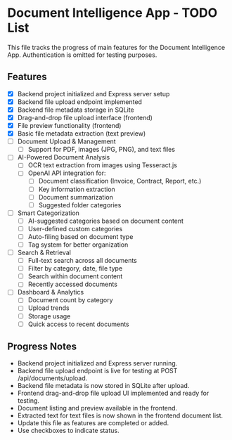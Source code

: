 # Document Intelligence App - TODO List

This file tracks the progress of main features for the Document Intelligence App. Authentication is omitted for testing purposes.

## Features

- [x] Backend project initialized and Express server setup
- [x] Backend file upload endpoint implemented
- [x] Backend file metadata storage in SQLite
- [x] Drag-and-drop file upload interface (frontend)
- [x] File preview functionality (frontend)
- [x] Basic file metadata extraction (text preview)
- [ ] Document Upload & Management
  - [ ] Support for PDF, images (JPG, PNG), and text files

- [ ] AI-Powered Document Analysis
  - [ ] OCR text extraction from images using Tesseract.js
  - [ ] OpenAI API integration for:
    - [ ] Document classification (Invoice, Contract, Report, etc.)
    - [ ] Key information extraction
    - [ ] Document summarization
    - [ ] Suggested folder categories

- [ ] Smart Categorization
  - [ ] AI-suggested categories based on document content
  - [ ] User-defined custom categories
  - [ ] Auto-filing based on document type
  - [ ] Tag system for better organization

- [ ] Search & Retrieval
  - [ ] Full-text search across all documents
  - [ ] Filter by category, date, file type
  - [ ] Search within document content
  - [ ] Recently accessed documents

- [ ] Dashboard & Analytics
  - [ ] Document count by category
  - [ ] Upload trends
  - [ ] Storage usage
  - [ ] Quick access to recent documents

## Progress Notes

- Backend project initialized and Express server running.
- Backend file upload endpoint is live for testing at POST /api/documents/upload.
- Backend file metadata is now stored in SQLite after upload.
- Frontend drag-and-drop file upload UI implemented and ready for testing.
- Document listing and preview available in the frontend.
- Extracted text for text files is now shown in the frontend document list.
- Update this file as features are completed or added.
- Use checkboxes to indicate status. 